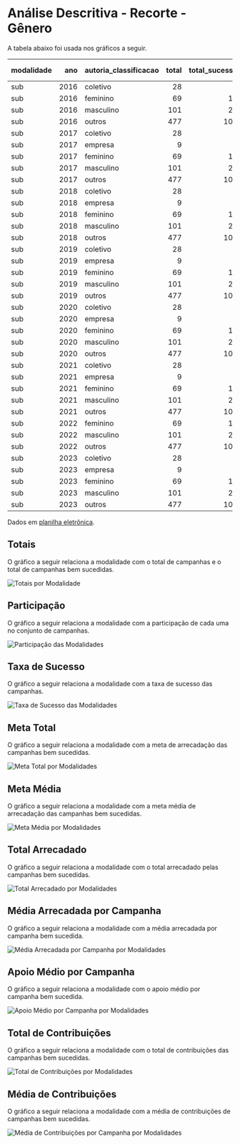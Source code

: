 # Análise Descritiva - Recorte - Gênero

A tabela abaixo foi usada nos gráficos a seguir.

| modalidade   |   ano | autoria_classificacao   |   total |   total_sucesso |   particip (%) |   taxa_sucesso (%) |   meta (R$) |   meta_avg (R$) |   meta_std (R$) |   meta_min (R$) |   meta_max (R$) |   arrecadado_sucesso (R$) |   arrecadado_avg (R$) |   arrecadado_std (R$) |   arrecadado_min (R$) |   arrecadado_max (R$) |   apoio_medio (R$) |   apoio_std (R$) |   apoio_min (R$) |   apoio_max (R$) |   contribuicoes |   contribuicoes_med |   contribuicoes_std |   contribuicoes_min |   contribuicoes_max |
|:-------------|------:|:------------------------|--------:|----------------:|---------------:|-------------------:|------------:|----------------:|----------------:|----------------:|----------------:|--------------------------:|----------------------:|----------------------:|----------------------:|----------------------:|-------------------:|-----------------:|-----------------:|-----------------:|----------------:|--------------------:|--------------------:|--------------------:|--------------------:|
| sub          |  2016 | coletivo                |      28 |               7 |           4,1% |              25,0% |   11.850,23 |        1.692,89 |        1.741,34 |           13,21 |        3.923,90 |                  1.146,91 |                163,84 |                138,02 |                 32,56 |                353,58 |              31,17 |            26,95 |             8,14 |            84,08 |              37 |                 5,3 |                 2,5 |                 3,0 |                10,0 |
| sub          |  2016 | feminino                |      69 |              18 |          10,1% |              26,1% |   13.609,26 |          756,07 |        1.187,80 |            0,00 |        3.770,07 |                  5.551,37 |                308,41 |                399,36 |                  7,15 |              1.753,37 |              19,42 |             8,88 |             5,93 |            35,80 |             307 |                17,1 |                20,6 |                 1,0 |                79,0 |
| sub          |  2016 | masculino               |     101 |              25 |          14,8% |              24,8% |   29.904,03 |        1.196,16 |        1.922,76 |            0,00 |        8.371,81 |                  9.304,80 |                372,19 |                661,58 |                  6,10 |              2.998,54 |              17,81 |             9,87 |             6,10 |            45,46 |             591 |                23,6 |                45,2 |                 1,0 |               208,0 |
| sub          |  2016 | outros                  |     477 |             100 |          69,7% |              21,0% |  109.835,54 |        1.098,36 |        2.287,41 |            0,00 |       21.176,92 |                 26.161,60 |                261,62 |                711,52 |                  1,09 |              5.087,08 |              21,38 |            15,58 |             1,01 |            70,02 |           1.248 |                12,5 |                30,8 |                 1,0 |               196,0 |
| sub          |  2017 | coletivo                |      28 |               7 |           4,1% |              25,0% |   11.850,23 |        1.692,89 |        1.741,34 |           13,21 |        3.923,90 |                  1.146,91 |                163,84 |                138,02 |                 32,56 |                353,58 |              31,17 |            26,95 |             8,14 |            84,08 |              37 |                 5,3 |                 2,5 |                 3,0 |                10,0 |
| sub          |  2017 | empresa                 |       9 |               2 |           1,3% |              22,2% |        0,00 |            0,00 |            0,00 |            0,00 |            0,00 |                  1.022,28 |                511,14 |                 38,60 |                483,84 |                538,44 |              42,14 |             8,83 |            35,90 |            48,38 |              25 |                12,5 |                 3,5 |                10,0 |                15,0 |
| sub          |  2017 | feminino                |      69 |              18 |          10,1% |              26,1% |   13.609,26 |          756,07 |        1.187,80 |            0,00 |        3.770,07 |                  5.551,37 |                308,41 |                399,36 |                  7,15 |              1.753,37 |              19,42 |             8,88 |             5,93 |            35,80 |             307 |                17,1 |                20,6 |                 1,0 |                79,0 |
| sub          |  2017 | masculino               |     101 |              25 |          14,8% |              24,8% |   29.904,03 |        1.196,16 |        1.922,76 |            0,00 |        8.371,81 |                  9.304,80 |                372,19 |                661,58 |                  6,10 |              2.998,54 |              17,81 |             9,87 |             6,10 |            45,46 |             591 |                23,6 |                45,2 |                 1,0 |               208,0 |
| sub          |  2017 | outros                  |     477 |             100 |          69,7% |              21,0% |  109.835,54 |        1.098,36 |        2.287,41 |            0,00 |       21.176,92 |                 26.161,60 |                261,62 |                711,52 |                  1,09 |              5.087,08 |              21,38 |            15,58 |             1,01 |            70,02 |           1.248 |                12,5 |                30,8 |                 1,0 |               196,0 |
| sub          |  2018 | coletivo                |      28 |               7 |           4,1% |              25,0% |   11.850,23 |        1.692,89 |        1.741,34 |           13,21 |        3.923,90 |                  1.146,91 |                163,84 |                138,02 |                 32,56 |                353,58 |              31,17 |            26,95 |             8,14 |            84,08 |              37 |                 5,3 |                 2,5 |                 3,0 |                10,0 |
| sub          |  2018 | empresa                 |       9 |               2 |           1,3% |              22,2% |        0,00 |            0,00 |            0,00 |            0,00 |            0,00 |                  1.022,28 |                511,14 |                 38,60 |                483,84 |                538,44 |              42,14 |             8,83 |            35,90 |            48,38 |              25 |                12,5 |                 3,5 |                10,0 |                15,0 |
| sub          |  2018 | feminino                |      69 |              18 |          10,1% |              26,1% |   13.609,26 |          756,07 |        1.187,80 |            0,00 |        3.770,07 |                  5.551,37 |                308,41 |                399,36 |                  7,15 |              1.753,37 |              19,42 |             8,88 |             5,93 |            35,80 |             307 |                17,1 |                20,6 |                 1,0 |                79,0 |
| sub          |  2018 | masculino               |     101 |              25 |          14,8% |              24,8% |   29.904,03 |        1.196,16 |        1.922,76 |            0,00 |        8.371,81 |                  9.304,80 |                372,19 |                661,58 |                  6,10 |              2.998,54 |              17,81 |             9,87 |             6,10 |            45,46 |             591 |                23,6 |                45,2 |                 1,0 |               208,0 |
| sub          |  2018 | outros                  |     477 |             100 |          69,7% |              21,0% |  109.835,54 |        1.098,36 |        2.287,41 |            0,00 |       21.176,92 |                 26.161,60 |                261,62 |                711,52 |                  1,09 |              5.087,08 |              21,38 |            15,58 |             1,01 |            70,02 |           1.248 |                12,5 |                30,8 |                 1,0 |               196,0 |
| sub          |  2019 | coletivo                |      28 |               7 |           4,1% |              25,0% |   11.850,23 |        1.692,89 |        1.741,34 |           13,21 |        3.923,90 |                  1.146,91 |                163,84 |                138,02 |                 32,56 |                353,58 |              31,17 |            26,95 |             8,14 |            84,08 |              37 |                 5,3 |                 2,5 |                 3,0 |                10,0 |
| sub          |  2019 | empresa                 |       9 |               2 |           1,3% |              22,2% |        0,00 |            0,00 |            0,00 |            0,00 |            0,00 |                  1.022,28 |                511,14 |                 38,60 |                483,84 |                538,44 |              42,14 |             8,83 |            35,90 |            48,38 |              25 |                12,5 |                 3,5 |                10,0 |                15,0 |
| sub          |  2019 | feminino                |      69 |              18 |          10,1% |              26,1% |   13.609,26 |          756,07 |        1.187,80 |            0,00 |        3.770,07 |                  5.551,37 |                308,41 |                399,36 |                  7,15 |              1.753,37 |              19,42 |             8,88 |             5,93 |            35,80 |             307 |                17,1 |                20,6 |                 1,0 |                79,0 |
| sub          |  2019 | masculino               |     101 |              25 |          14,8% |              24,8% |   29.904,03 |        1.196,16 |        1.922,76 |            0,00 |        8.371,81 |                  9.304,80 |                372,19 |                661,58 |                  6,10 |              2.998,54 |              17,81 |             9,87 |             6,10 |            45,46 |             591 |                23,6 |                45,2 |                 1,0 |               208,0 |
| sub          |  2019 | outros                  |     477 |             100 |          69,7% |              21,0% |  109.835,54 |        1.098,36 |        2.287,41 |            0,00 |       21.176,92 |                 26.161,60 |                261,62 |                711,52 |                  1,09 |              5.087,08 |              21,38 |            15,58 |             1,01 |            70,02 |           1.248 |                12,5 |                30,8 |                 1,0 |               196,0 |
| sub          |  2020 | coletivo                |      28 |               7 |           4,1% |              25,0% |   11.850,23 |        1.692,89 |        1.741,34 |           13,21 |        3.923,90 |                  1.146,91 |                163,84 |                138,02 |                 32,56 |                353,58 |              31,17 |            26,95 |             8,14 |            84,08 |              37 |                 5,3 |                 2,5 |                 3,0 |                10,0 |
| sub          |  2020 | empresa                 |       9 |               2 |           1,3% |              22,2% |        0,00 |            0,00 |            0,00 |            0,00 |            0,00 |                  1.022,28 |                511,14 |                 38,60 |                483,84 |                538,44 |              42,14 |             8,83 |            35,90 |            48,38 |              25 |                12,5 |                 3,5 |                10,0 |                15,0 |
| sub          |  2020 | feminino                |      69 |              18 |          10,1% |              26,1% |   13.609,26 |          756,07 |        1.187,80 |            0,00 |        3.770,07 |                  5.551,37 |                308,41 |                399,36 |                  7,15 |              1.753,37 |              19,42 |             8,88 |             5,93 |            35,80 |             307 |                17,1 |                20,6 |                 1,0 |                79,0 |
| sub          |  2020 | masculino               |     101 |              25 |          14,8% |              24,8% |   29.904,03 |        1.196,16 |        1.922,76 |            0,00 |        8.371,81 |                  9.304,80 |                372,19 |                661,58 |                  6,10 |              2.998,54 |              17,81 |             9,87 |             6,10 |            45,46 |             591 |                23,6 |                45,2 |                 1,0 |               208,0 |
| sub          |  2020 | outros                  |     477 |             100 |          69,7% |              21,0% |  109.835,54 |        1.098,36 |        2.287,41 |            0,00 |       21.176,92 |                 26.161,60 |                261,62 |                711,52 |                  1,09 |              5.087,08 |              21,38 |            15,58 |             1,01 |            70,02 |           1.248 |                12,5 |                30,8 |                 1,0 |               196,0 |
| sub          |  2021 | coletivo                |      28 |               7 |           4,1% |              25,0% |   11.850,23 |        1.692,89 |        1.741,34 |           13,21 |        3.923,90 |                  1.146,91 |                163,84 |                138,02 |                 32,56 |                353,58 |              31,17 |            26,95 |             8,14 |            84,08 |              37 |                 5,3 |                 2,5 |                 3,0 |                10,0 |
| sub          |  2021 | empresa                 |       9 |               2 |           1,3% |              22,2% |        0,00 |            0,00 |            0,00 |            0,00 |            0,00 |                  1.022,28 |                511,14 |                 38,60 |                483,84 |                538,44 |              42,14 |             8,83 |            35,90 |            48,38 |              25 |                12,5 |                 3,5 |                10,0 |                15,0 |
| sub          |  2021 | feminino                |      69 |              18 |          10,1% |              26,1% |   13.609,26 |          756,07 |        1.187,80 |            0,00 |        3.770,07 |                  5.551,37 |                308,41 |                399,36 |                  7,15 |              1.753,37 |              19,42 |             8,88 |             5,93 |            35,80 |             307 |                17,1 |                20,6 |                 1,0 |                79,0 |
| sub          |  2021 | masculino               |     101 |              25 |          14,8% |              24,8% |   29.904,03 |        1.196,16 |        1.922,76 |            0,00 |        8.371,81 |                  9.304,80 |                372,19 |                661,58 |                  6,10 |              2.998,54 |              17,81 |             9,87 |             6,10 |            45,46 |             591 |                23,6 |                45,2 |                 1,0 |               208,0 |
| sub          |  2021 | outros                  |     477 |             100 |          69,7% |              21,0% |  109.835,54 |        1.098,36 |        2.287,41 |            0,00 |       21.176,92 |                 26.161,60 |                261,62 |                711,52 |                  1,09 |              5.087,08 |              21,38 |            15,58 |             1,01 |            70,02 |           1.248 |                12,5 |                30,8 |                 1,0 |               196,0 |
| sub          |  2022 | feminino                |      69 |              18 |          10,1% |              26,1% |   13.609,26 |          756,07 |        1.187,80 |            0,00 |        3.770,07 |                  5.551,37 |                308,41 |                399,36 |                  7,15 |              1.753,37 |              19,42 |             8,88 |             5,93 |            35,80 |             307 |                17,1 |                20,6 |                 1,0 |                79,0 |
| sub          |  2022 | masculino               |     101 |              25 |          14,8% |              24,8% |   29.904,03 |        1.196,16 |        1.922,76 |            0,00 |        8.371,81 |                  9.304,80 |                372,19 |                661,58 |                  6,10 |              2.998,54 |              17,81 |             9,87 |             6,10 |            45,46 |             591 |                23,6 |                45,2 |                 1,0 |               208,0 |
| sub          |  2022 | outros                  |     477 |             100 |          69,7% |              21,0% |  109.835,54 |        1.098,36 |        2.287,41 |            0,00 |       21.176,92 |                 26.161,60 |                261,62 |                711,52 |                  1,09 |              5.087,08 |              21,38 |            15,58 |             1,01 |            70,02 |           1.248 |                12,5 |                30,8 |                 1,0 |               196,0 |
| sub          |  2023 | coletivo                |      28 |               7 |           4,1% |              25,0% |   11.850,23 |        1.692,89 |        1.741,34 |           13,21 |        3.923,90 |                  1.146,91 |                163,84 |                138,02 |                 32,56 |                353,58 |              31,17 |            26,95 |             8,14 |            84,08 |              37 |                 5,3 |                 2,5 |                 3,0 |                10,0 |
| sub          |  2023 | empresa                 |       9 |               2 |           1,3% |              22,2% |        0,00 |            0,00 |            0,00 |            0,00 |            0,00 |                  1.022,28 |                511,14 |                 38,60 |                483,84 |                538,44 |              42,14 |             8,83 |            35,90 |            48,38 |              25 |                12,5 |                 3,5 |                10,0 |                15,0 |
| sub          |  2023 | feminino                |      69 |              18 |          10,1% |              26,1% |   13.609,26 |          756,07 |        1.187,80 |            0,00 |        3.770,07 |                  5.551,37 |                308,41 |                399,36 |                  7,15 |              1.753,37 |              19,42 |             8,88 |             5,93 |            35,80 |             307 |                17,1 |                20,6 |                 1,0 |                79,0 |
| sub          |  2023 | masculino               |     101 |              25 |          14,8% |              24,8% |   29.904,03 |        1.196,16 |        1.922,76 |            0,00 |        8.371,81 |                  9.304,80 |                372,19 |                661,58 |                  6,10 |              2.998,54 |              17,81 |             9,87 |             6,10 |            45,46 |             591 |                23,6 |                45,2 |                 1,0 |               208,0 |
| sub          |  2023 | outros                  |     477 |             100 |          69,7% |              21,0% |  109.835,54 |        1.098,36 |        2.287,41 |            0,00 |       21.176,92 |                 26.161,60 |                261,62 |                711,52 |                  1,09 |              5.087,08 |              21,38 |            15,58 |             1,01 |            70,02 |           1.248 |                12,5 |                30,8 |                 1,0 |               196,0 |

Dados em [planilha eletrônica](./dados/sub-genero.xlsx).


## Totais

O gráfico a seguir relaciona a modalidade com o total de campanhas e o total de campanhas bem sucedidas.

![Totais por Modalidade](./img/sub-genero-totais.png)


## Participação

O gráfico a seguir relaciona a modalidade com a participação de cada uma no conjunto de campanhas.

![Participação das Modalidades](./img/sub-genero-participacao.png)


## Taxa de Sucesso

O gráfico a seguir relaciona a modalidade com a taxa de sucesso das campanhas.

![Taxa de Sucesso das Modalidades](./img/sub-genero-taxa-sucesso.png)


## Meta Total

O gráfico a seguir relaciona a modalidade com a meta de arrecadação das campanhas bem sucedidas.

![Meta Total por Modalidades](./img/sub-genero-meta.png)


## Meta Média

O gráfico a seguir relaciona a modalidade com a meta média de arrecadação das campanhas bem sucedidas.

![Meta Média por Modalidades](./img/sub-genero-meta-med.png)


## Total Arrecadado

O gráfico a seguir relaciona a modalidade com o total arrecadado pelas campanhas bem sucedidas.

![Total Arrecadado por Modalidades](./img/sub-genero-total-arrecadado.png)


## Média Arrecadada por Campanha

O gráfico a seguir relaciona a modalidade com a média arrecadada por campanha bem sucedida.

![Média Arrecadada por Campanha por Modalidades](./img/sub-genero-media-arrecadada.png)


## Apoio Médio por Campanha

O gráfico a seguir relaciona a modalidade com o apoio médio por campanha bem sucedida.

![Apoio Médio por Campanha por Modalidades](./img/sub-genero-apoio-medio.png)


## Total de Contribuições

O gráfico a seguir relaciona a modalidade com o total de contribuições das campanhas bem sucedidas.

![Total de Contribuições por Modalidades](./img/sub-genero-total-contribuicoes.png)


## Média de Contribuições

O gráfico a seguir relaciona a modalidade com a média de contribuições de campanhas bem sucedidas.

![Média de Contribuições por Campanha por Modalidades](./img/sub-genero-media-contribuicoes.png)



